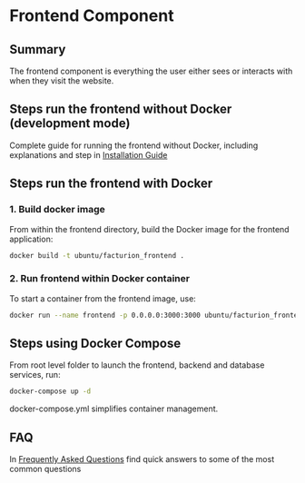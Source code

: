 # Frontend Component

## Summary

The frontend component is everything the user either sees or interacts with when they visit the website.

## Steps run the frontend without Docker (development mode)

Complete guide for running the frontend without Docker, including explanations and step in [Installation Guide](./INSTALLATION.md)

## Steps run the frontend with Docker

### 1. Build docker image

From within the frontend directory, build the Docker image for the frontend application:

```bash
docker build -t ubuntu/facturion_frontend .
```

### 2. Run frontend within Docker container

To start a container from the frontend image, use:

```bash
docker run --name frontend -p 0.0.0.0:3000:3000 ubuntu/facturion_frontend
```

## Steps using Docker Compose

From root level folder to launch the frontend, backend and database services, run:

```bash
docker-compose up -d
```

docker-compose.yml simplifies container management.

## FAQ

In [Frequently Asked Questions](./FAQ.md) find quick answers to some of the most common questions

